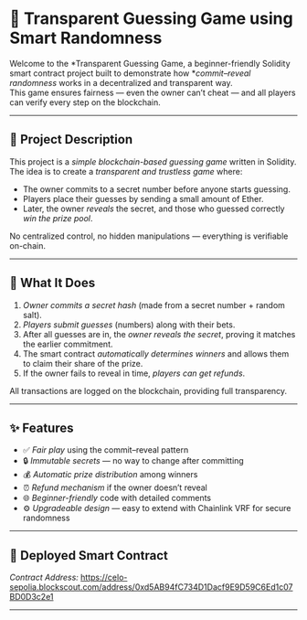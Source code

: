 # 🎯 Transparent Guessing Game using Smart Randomness

Welcome to the *Transparent Guessing Game, a beginner-friendly Solidity smart contract project built to demonstrate how **commit–reveal randomness* works in a decentralized and transparent way.  
This game ensures fairness — even the owner can’t cheat — and all players can verify every step on the blockchain.

---

## 🧩 Project Description

This project is a *simple blockchain-based guessing game* written in Solidity.  
The idea is to create a *transparent and trustless game* where:

- The owner commits to a secret number before anyone starts guessing.  
- Players place their guesses by sending a small amount of Ether.  
- Later, the owner *reveals* the secret, and those who guessed correctly *win the prize pool*.  

No centralized control, no hidden manipulations — everything is verifiable on-chain.

---

## 🚀 What It Does

1. *Owner commits a secret hash* (made from a secret number + random salt).  
2. *Players submit guesses* (numbers) along with their bets.  
3. After all guesses are in, the *owner reveals the secret*, proving it matches the earlier commitment.  
4. The smart contract *automatically determines winners* and allows them to claim their share of the prize.  
5. If the owner fails to reveal in time, *players can get refunds*.

All transactions are logged on the blockchain, providing full transparency.

---

## ✨ Features

- ✅ *Fair play* using the commit–reveal pattern  
- 🔒 *Immutable secrets* — no way to change after committing  
- 💰 *Automatic prize distribution* among winners  
- ⏰ *Refund mechanism* if the owner doesn’t reveal  
- 🌐 *Beginner-friendly* code with detailed comments  
- ⚙ *Upgradeable design* — easy to extend with Chainlink VRF for secure randomness  

---

## 🔗 Deployed Smart Contract

*Contract Address:* https://celo-sepolia.blockscout.com/address/0xd5AB94fC734D1Dacf9E9D59C6Ed1c07BD0D3c2e1  

---
